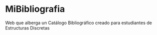 # MiBibliografia
Web que alberga un Catálogo Bibliográfico creado para estudiantes de Estructuras Discretas
